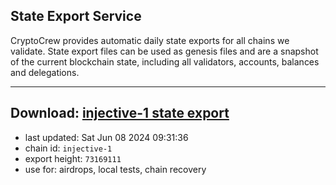 ## State Export Service
CryptoCrew provides automatic daily state exports for all chains we validate. State export files can be used as genesis files and are a snapshot of the current blockchain state, including all validators, accounts, balances and delegations.

---
**Download: [injective-1 state export](https://dl-eu2.ccvalidators.com/SERVICE/injective/injective-1_export_73169111.json)**
---

- last updated: Sat Jun 08 2024 09:31:36
- chain id: `injective-1`
- export height: `73169111`
- use for: airdrops, local tests, chain recovery
